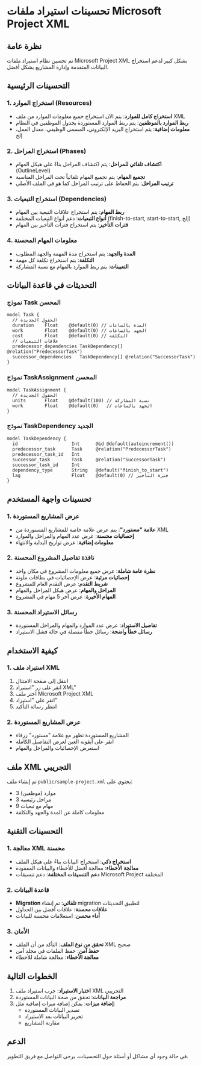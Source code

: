 # تحسينات استيراد ملفات Microsoft Project XML

## نظرة عامة

تم تحسين نظام استيراد ملفات Microsoft Project XML بشكل كبير لدعم استخراج البيانات المتقدمة وإدارة المشاريع بشكل أفضل.

## التحسينات الرئيسية

### 1. استخراج الموارد (Resources)
- **استخراج كامل للموارد**: يتم الآن استخراج جميع معلومات الموارد من ملف XML
- **ربط الموارد بالموظفين**: يتم ربط الموارد المستوردة بجدول الموظفين في النظام
- **معلومات إضافية**: يتم استخراج البريد الإلكتروني، المسمى الوظيفي، معدل العمل، إلخ

### 2. استخراج المراحل (Phases)
- **اكتشاف تلقائي للمراحل**: يتم اكتشاف المراحل بناءً على هيكل المهام (OutlineLevel)
- **تجميع المهام**: يتم تجميع المهام تلقائياً تحت المراحل المناسبة
- **ترتيب المراحل**: يتم الحفاظ على ترتيب المراحل كما هو في الملف الأصلي

### 3. استخراج التبعيات (Dependencies)
- **ربط المهام**: يتم استخراج علاقات التبعية بين المهام
- **أنواع التبعيات**: دعم أنواع التبعيات المختلفة (finish-to-start, start-to-start, إلخ)
- **فترات التأخير**: يتم استخراج فترات التأخير بين المهام

### 4. معلومات المهام المحسنة
- **المدة والجهد**: يتم استخراج مدة المهمة والجهد المطلوب
- **التكلفة**: يتم استخراج تكلفة كل مهمة
- **التعيينات**: يتم ربط الموارد بالمهام مع نسبة المشاركة

## التحديثات في قاعدة البيانات

### نموذج Task المحسن
```prisma
model Task {
  // الحقول الجديدة
  duration    Float    @default(0) // المدة بالساعات
  work        Float    @default(0) // الجهد بالساعات
  cost        Float    @default(0) // التكلفة
  // علاقات التبعيات
  predecessor_dependencies TaskDependency[] @relation("PredecessorTask")
  successor_dependencies   TaskDependency[] @relation("SuccessorTask")
}
```

### نموذج TaskAssignment المحسن
```prisma
model TaskAssignment {
  // الحقول الجديدة
  units       Float    @default(100) // نسبة المشاركة
  work        Float    @default(0)   // الجهد بالساعات
}
```

### نموذج TaskDependency الجديد
```prisma
model TaskDependency {
  id                    Int      @id @default(autoincrement())
  predecessor_task      Task     @relation("PredecessorTask")
  predecessor_task_id   Int
  successor_task        Task     @relation("SuccessorTask")
  successor_task_id     Int
  dependency_type       String   @default("finish_to_start")
  lag                   Float    @default(0) // فترة التأخير
}
```

## تحسينات واجهة المستخدم

### 1. عرض المشاريع المستوردة
- **علامة "مستورد"**: يتم عرض علامة خاصة للمشاريع المستوردة من XML
- **إحصائيات محسنة**: عرض عدد المهام والمراحل والموارد
- **معلومات إضافية**: عرض تواريخ البداية والانتهاء

### 2. نافذة تفاصيل المشروع المحسنة
- **نظرة عامة شاملة**: عرض جميع معلومات المشروع في مكان واحد
- **إحصائيات مرئية**: عرض الإحصائيات في بطاقات ملونة
- **شريط التقدم**: عرض التقدم العام للمشروع
- **المراحل والمهام**: عرض هيكل المراحل والمهام
- **المهام الأخيرة**: عرض آخر 5 مهام في المشروع

### 3. رسائل الاستيراد المحسنة
- **تفاصيل الاستيراد**: عرض عدد الموارد والمهام والمراحل المستوردة
- **رسائل خطأ واضحة**: رسائل خطأ مفصلة في حالة فشل الاستيراد

## كيفية الاستخدام

### 1. استيراد ملف XML
1. انتقل إلى صفحة الامتثال
2. انقر على زر "استيراد XML"
3. اختر ملف Microsoft Project XML
4. انقر على "استيراد"
5. انتظر رسالة التأكيد

### 2. عرض المشاريع المستوردة
- المشاريع المستوردة تظهر مع علامة "مستورد" زرقاء
- انقر على أيقونة العين لعرض التفاصيل الكاملة
- استعرض الإحصائيات والمراحل والمهام

## ملف XML التجريبي

تم إنشاء ملف `public/sample-project.xml` يحتوي على:
- 3 موارد (موظفين)
- 3 مراحل رئيسية
- 9 مهام مع تبعيات
- معلومات كاملة عن المدة والجهد والتكلفة

## التحسينات التقنية

### 1. معالجة XML محسنة
- **استخراج ذكي**: استخراج البيانات بناءً على هيكل الملف
- **معالجة الأخطاء**: معالجة أفضل للأخطاء والبيانات المفقودة
- **دعم التنسيقات المختلفة**: دعم تنسيقات Microsoft Project المختلفة

### 2. قاعدة البيانات
- **Migration تلقائي**: تم إنشاء migration لتطبيق التحديثات
- **علاقات محسنة**: علاقات أفضل بين الجداول
- **أداء محسن**: استعلامات محسنة للبيانات

### 3. الأمان
- **تحقق من نوع الملف**: التأكد من أن الملف XML صحيح
- **حفظ آمن**: حفظ الملفات في مجلد آمن
- **معالجة الأخطاء**: معالجة شاملة للأخطاء

## الخطوات التالية

1. **اختبار الاستيراد**: جرب استيراد ملف XML التجريبي
2. **مراجعة البيانات**: تحقق من صحة البيانات المستوردة
3. **إضافة ميزات**: يمكن إضافة ميزات إضافية مثل:
   - تصدير البيانات المستوردة
   - تحرير البيانات بعد الاستيراد
   - مقارنة المشاريع

## الدعم

في حالة وجود أي مشاكل أو أسئلة حول التحسينات، يرجى التواصل مع فريق التطوير. 